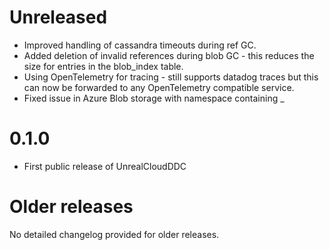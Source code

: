 # Unreleased
* Improved handling of cassandra timeouts during ref GC.
* Added deletion of invalid references during blob GC - this reduces the size for entries in the blob_index table.
* Using OpenTelemetry for tracing - still supports datadog traces but this can now be forwarded to any OpenTelemetry compatible service.
* Fixed issue in Azure Blob storage with namespace containing _

# 0.1.0
* First public release of UnrealCloudDDC

# Older releases
No detailed changelog provided for older releases.